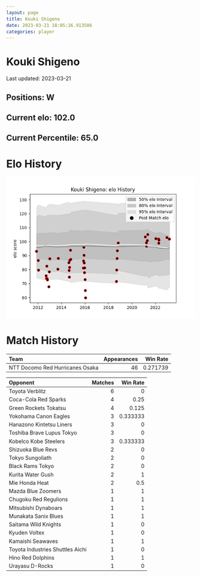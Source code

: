 ```yaml
---  
layout: page  
title: Kouki Shigeno  
date: 2023-03-21 18:05:26.913506  
categories: player  
---
```

# Kouki Shigeno


Last updated: 2023-03-21
## Positions: W

## Current elo: 102.0

## Current Percentile: 65.0

# Elo History


![elo history](history_KoukiShigeno.png)
# Match History


| Team                            |   Appearances |   Win Rate |
|:--------------------------------|--------------:|-----------:|
| NTT Docomo Red Hurricanes Osaka |            46 |   0.271739 |

| Opponent                         |   Matches |   Win Rate |
|:---------------------------------|----------:|-----------:|
| Toyota Verblitz                  |         6 |   0        |
| Coca-Cola Red Sparks             |         4 |   0.25     |
| Green Rockets Tokatsu            |         4 |   0.125    |
| Yokohama Canon Eagles            |         3 |   0.333333 |
| Hanazono Kintetsu Liners         |         3 |   0        |
| Toshiba Brave Lupus Tokyo        |         3 |   0        |
| Kobelco Kobe Steelers            |         3 |   0.333333 |
| Shizuoka Blue Revs               |         2 |   0        |
| Tokyo Sungoliath                 |         2 |   0        |
| Black Rams Tokyo                 |         2 |   0        |
| Kurita Water Gush                |         2 |   1        |
| Mie Honda Heat                   |         2 |   0.5      |
| Mazda Blue Zoomers               |         1 |   1        |
| Chugoku Red Regulions            |         1 |   1        |
| Mitsubishi Dynaboars             |         1 |   1        |
| Munakata Sanix Blues             |         1 |   1        |
| Saitama Wild Knights             |         1 |   0        |
| Kyuden Voltex                    |         1 |   0        |
| Kamaishi Seawaves                |         1 |   1        |
| Toyota Industries Shuttles Aichi |         1 |   0        |
| Hino Red Dolphins                |         1 |   1        |
| Urayasu D-Rocks                  |         1 |   0        |
